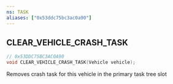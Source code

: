 ```yaml
---
ns: TASK
aliases: ["0x53ddc75bc3ac0a90"]
---
```

## CLEAR_VEHICLE_CRASH_TASK

```c
// 0x53DDC75BC3AC0A90
void CLEAR_VEHICLE_CRASH_TASK(Vehicle vehicle);
```

Removes crash task for this vehicle in the primary task tree slot

